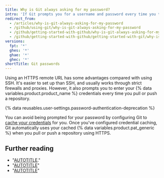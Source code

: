 ```yaml
---
title: Why is Git always asking for my password?
intro: 'If Git prompts you for a username and password every time you try to interact with GitHub, you''re probably using the HTTPS clone URL for your repository.'
redirect_from:
  - /articles/why-is-git-always-asking-for-my-password
  - /github/using-git/why-is-git-always-asking-for-my-password
  - /github/getting-started-with-github/why-is-git-always-asking-for-my-password
  - /github/getting-started-with-github/getting-started-with-git/why-is-git-always-asking-for-my-password
versions:
  fpt: '*'
  ghes: '*'
  ghae: '*'
  ghec: '*'
shortTitle: Git passwords
---
```

Using an HTTPS remote URL has some advantages compared with using SSH. It's easier to set up than SSH, and usually works through strict firewalls and proxies. However, it also prompts you to enter your {% data variables.product.product_name %} credentials every time you pull or push a repository.

{% data reusables.user-settings.password-authentication-deprecation %}

You can avoid being prompted for your password by configuring Git to [cache your credentials](/get-started/getting-started-with-git/caching-your-github-credentials-in-git) for you. Once you've configured credential caching, Git automatically uses your cached {% data variables.product.pat_generic %} when you pull or push a repository using HTTPS.

## Further reading

- "[AUTOTITLE](/get-started/getting-started-with-git/about-remote-repositories)."
- "[AUTOTITLE](/authentication/keeping-your-account-and-data-secure/about-authentication-to-github)"
- "[AUTOTITLE](/authentication/connecting-to-github-with-ssh/generating-a-new-ssh-key-and-adding-it-to-the-ssh-agent#adding-your-ssh-key-to-the-ssh-agent)"
